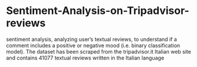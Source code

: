 # Sentiment-Analysis-on-Tripadvisor-reviews
sentiment analysis, analyzing user’s textual reviews, to understand if a comment includes a positive or negative mood (i.e. binary classification model). The dataset has been scraped from the tripadvisor.it Italian web site and contains 41077 textual reviews written in the Italian language
